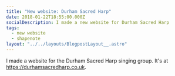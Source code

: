 ```yaml
---
title: "New website: Durham Sacred Harp"
date: 2018-01-22T18:55:00.000Z
socialDescription: I made a new website for Durham Sacred Harp
tags:
  - new website
  - shapenote
layout: "../../layouts/BlogpostLayout__.astro"
---
```

I made a website for the Durham Sacred Harp singing group. It's at <https://durhamsacredharp.co.uk>.
